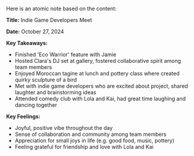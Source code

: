 Here is an atomic note based on the content:

**Title:** Indie Game Developers Meet

**Date:** October 27, 2024

**Key Takeaways:**

* Finished 'Eco Warrior' feature with Jamie
* Hosted Clara's DJ set at gallery, fostered collaborative spirit among team members
* Enjoyed Moroccan tagine at lunch and pottery class where created quirky sculpture of a bird
* Met with indie game developers who are excited about project, shared laughter and brainstorming ideas
* Attended comedy club with Lola and Kai, had great time laughing and dancing together

**Key Feelings:**

* Joyful, positive vibe throughout the day
* Sense of collaboration and community among team members
* Appreciation for small joys in life (e.g. good food, music, pottery)
* Feeling grateful for friendship and love with Lola and Kai